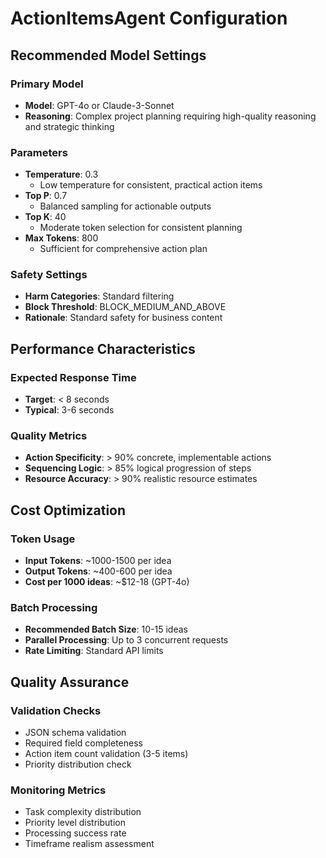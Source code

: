 # ActionItemsAgent Configuration

## Recommended Model Settings

### Primary Model
- **Model**: GPT-4o or Claude-3-Sonnet
- **Reasoning**: Complex project planning requiring high-quality reasoning and strategic thinking

### Parameters
- **Temperature**: 0.3
  - Low temperature for consistent, practical action items
- **Top P**: 0.7
  - Balanced sampling for actionable outputs
- **Top K**: 40
  - Moderate token selection for consistent planning
- **Max Tokens**: 800
  - Sufficient for comprehensive action plan

### Safety Settings
- **Harm Categories**: Standard filtering
- **Block Threshold**: BLOCK_MEDIUM_AND_ABOVE
- **Rationale**: Standard safety for business content

## Performance Characteristics

### Expected Response Time
- **Target**: < 8 seconds
- **Typical**: 3-6 seconds

### Quality Metrics
- **Action Specificity**: > 90% concrete, implementable actions
- **Sequencing Logic**: > 85% logical progression of steps
- **Resource Accuracy**: > 90% realistic resource estimates

## Cost Optimization

### Token Usage
- **Input Tokens**: ~1000-1500 per idea
- **Output Tokens**: ~400-600 per idea
- **Cost per 1000 ideas**: ~$12-18 (GPT-4o)

### Batch Processing
- **Recommended Batch Size**: 10-15 ideas
- **Parallel Processing**: Up to 3 concurrent requests
- **Rate Limiting**: Standard API limits

## Quality Assurance

### Validation Checks
- JSON schema validation
- Required field completeness
- Action item count validation (3-5 items)
- Priority distribution check

### Monitoring Metrics
- Task complexity distribution
- Priority level distribution
- Processing success rate
- Timeframe realism assessment